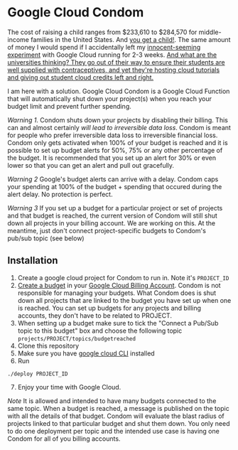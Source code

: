 # Google Cloud Condom

The cost of raising a child ranges from $233,610 to $284,570 for middle-income families in the United States. And [you get a child!](https://www.goodreads.com/book/show/10266902-selfish-reasons-to-have-more-kids). The same amount of money I would spend if I accidentally left my [innocent-seeming experiment](https://www.reddit.com/r/googlecloud/comments/14a3epc/post_mortem_how_i_was_charged_4000_eur_for/) with Google Cloud running for 2-3 weeks. [And what are the universities thinking? They go out of their way to ensure their students are well supplied with contraceptives, and yet they're hosting cloud tutorials and giving out student cloud credits left and right.](https://youtu.be/ii1jcLg-eIQ?t=988)

I am here with a solution. Google Cloud Condom is a Google Cloud Function that will automatically shut down your project(s) when you reach your budget limit and prevent further spending. 

*Warning 1*. Condom shuts down your projects by disabling their billing. This can and almost certainly *will lead to irreversible data loss*. Condom is meant for people who prefer irreversible data loss to irreversible financial loss. Condom only gets activated when 100% of your budget is reached and it is possible to set up budget alerts for 50%, 75% or any other percentage of the budget. It is recommended that you set up an alert for 30% or even lower so that you can get an alert and pull out gracefully.

*Warning 2* Google's budget alerts can arrive with a delay. Condom caps your spending at 100% of the budget + spending that occured during the alert delay. No protection is perfect.

*Warning 3* If you set up a budget for a particular project or set of projects and that budget is reached, the current version of Condom will still shut down all projects in your billing account. We are working on this. At the meantime, just don't connect project-specific budgets to Condom's pub/sub topic (see below)

## Installation

1. Create a google cloud project for Condom to run in. Note it's `PROJECT_ID`
2. [Create a budget](https://cloud.google.com/billing/docs/how-to/budgets) in your [Google Cloud Billing Account](https://console.cloud.google.com/billing). Condom is not responsible for managing your budgets. What Condom does is  shut down all projects that are linked to the budget you have set up when one is reached. You can set up budgets for any projects and billing accounts, they don't have to be related to PROJECT.
3. When setting up a budget make sure to tick the "Connect a Pub/Sub topic to this budget" box and choose the following topic `projects/PROJECT/topics/budgetreached`
4. Clone this repository
5. Make sure you have [google cloud CLI](https://cloud.google.com/sdk/docs/install) installed
6. Run

```
./deploy PROJECT_ID
```

7. Enjoy your time with Google Cloud.

*Note* It is allowed and intended to have many budgets connected to the same topic. When a budget is reached, a message is published on the topic with all the details of that budget. Condom will evaluate the blast radius of projects linked to that particular budget and shut them down. You only need to do one deployment per topic and the intended use case is having one Condom for all of you billing accounts.
